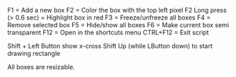 F1 = Add a new box
F2 = Color the box with the top left pixel
F2 Long press (> 0.6 sec) = Highlight box in red
F3 = Freeze/unfreeze all boxes
F4 = Remove selected box
F5 = Hide/show all boxes
F6 = Make current box semi transparent
F12 = Open in the shortcuts menu
CTRL+F12 = Exit script

Shift + Left Button show x-cross
Shift Up (while LButton down) to start drawing rectangle

All boxes are resizable.
